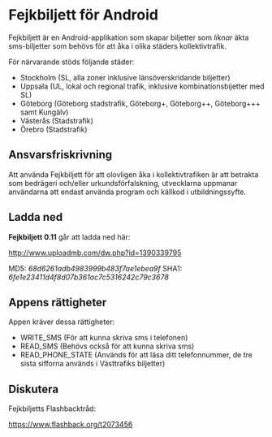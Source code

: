 Fejkbiljett för Android
=======================

Fejkbiljett är en Android-applikation som skapar biljetter som *liknar* äkta sms-biljetter som behövs för att åka i olika städers kollektivtrafik.

För närvarande stöds följande städer:
* Stockholm (SL, alla zoner inklusive länsöverskridande biljetter)
* Uppsala (UL, lokal och regional trafik, inklusive kombinationsbijetter med SL)
* Göteborg (Göteborg stadstrafik, Göteborg+, Göteborg++, Göteborg+++ samt Kungälv)
* Västerås (Stadstrafik)
* Örebro (Stadstrafik)


Ansvarsfriskrivning
-------------------

Att använda Fejkbiljett för att olovligen åka i kollektivtrafiken är att betrakta som bedrägeri och/eller urkundsförfalskning, utvecklarna uppmanar användarna att endast använda program och källkod i utbildningssyfte.


Ladda ned
---------

**Fejkbiljett 0.11** går att ladda ned här:

http://www.uploadmb.com/dw.php?id=1390339795

MD5: *68d6261adb4983999b483f7ae1ebea9f*
SHA1: *6fe1e23411d4f8d07b361ac7c5316242c79c3678*


Appens rättigheter
------------------

Appen kräver dessa rättigheter:
* WRITE_SMS (För att kunna skriva sms i telefonen)
* READ_SMS (Behövs också för att kunna skriva sms)
* READ_PHONE_STATE (Används för att läsa ditt telefonnummer, de tre sista sifforna används i Västtrafiks biljetter)


Diskutera
---------

Fejkbiljetts Flashbacktråd:

https://www.flashback.org/t2073456
